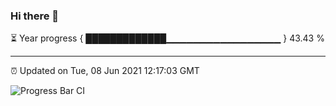 ### Hi there 👋

⏳ Year progress { █████████████▁▁▁▁▁▁▁▁▁▁▁▁▁▁▁▁▁ } 43.43 %

---

⏰ Updated on Tue, 08 Jun 2021 12:17:03 GMT

![Progress Bar CI](https://github.com/liununu/liununu/workflows/Progress%20Bar%20CI/badge.svg)
